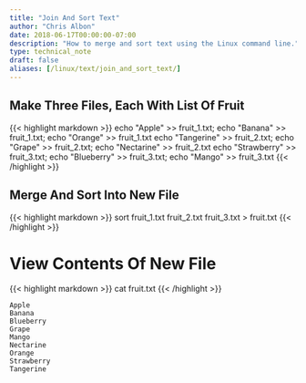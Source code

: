 ```yaml
---
title: "Join And Sort Text"
author: "Chris Albon"
date: 2018-06-17T00:00:00-07:00
description: "How to merge and sort text using the Linux command line."
type: technical_note
draft: false
aliases: [/linux/text/join_and_sort_text/]
---
```


## Make Three Files, Each With List Of Fruit

{{< highlight markdown >}}
echo "Apple" >> fruit_1.txt; echo "Banana" >> fruit_1.txt; echo "Orange" >> fruit_1.txt
echo "Tangerine" >> fruit_2.txt; echo "Grape" >> fruit_2.txt; echo "Nectarine" >> fruit_2.txt
echo "Strawberry" >> fruit_3.txt; echo "Blueberry" >> fruit_3.txt; echo "Mango" >> fruit_3.txt
{{< /highlight >}}

## Merge And Sort Into New File

{{< highlight markdown >}}
sort fruit_1.txt fruit_2.txt fruit_3.txt > fruit.txt
{{< /highlight >}}

# View Contents Of New File

{{< highlight markdown >}}
cat fruit.txt
{{< /highlight >}}
```
Apple
Banana
Blueberry
Grape
Mango
Nectarine
Orange
Strawberry
Tangerine
```